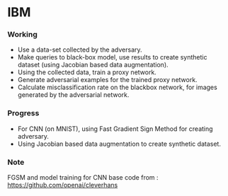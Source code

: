 # IBM


### Working

- Use a data-set collected by the adversary.
- Make queries to black-box model, use results to create synthetic dataset (using Jacobian based data augmentation).
- Using the collected data, train a proxy network.
- Generate adversarial examples for the trained proxy network.
- Calculate misclassification rate on the blackbox network, for images generated by the adversarial network.


### Progress
- For CNN (on MNIST), using Fast Gradient Sign Method for creating adversary.
- Using Jacobian based data augmentation to create synthetic dataset.


### Note
FGSM and model training for CNN base code from : https://github.com/openai/cleverhans

